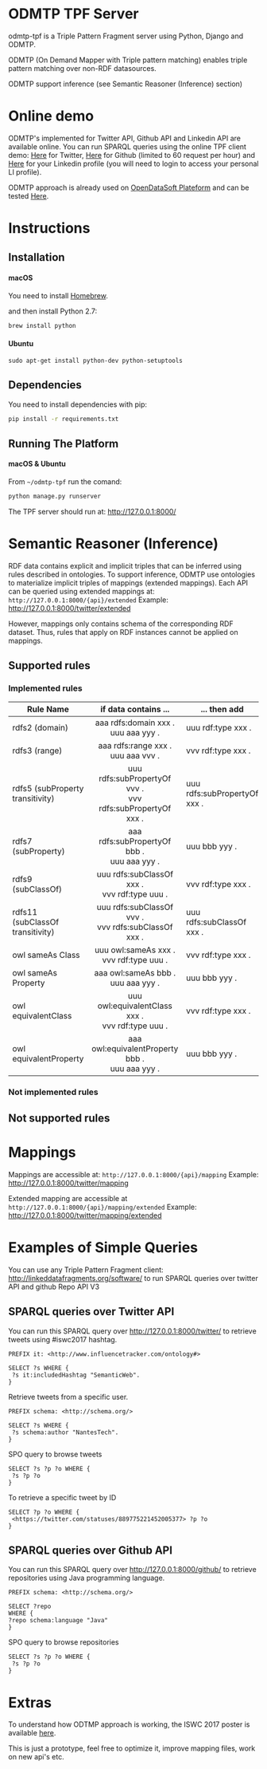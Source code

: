 # ODMTP TPF Server
odmtp-tpf is a Triple Pattern Fragment server using Python, Django and ODMTP.

ODMTP (On Demand Mapper with Triple pattern matching) enables triple pattern matching over non-RDF datasources.

ODMTP support inference (see Semantic Reasoner (Inference) section)

# Online demo

ODMTP's implemented for Twitter API, Github API and Linkedin API are available online. You can run SPARQL queries using the online TPF client demo: [Here](http://query.linkeddatafragments.org/#datasources=http%3A%2F%2Fodmtp.priloo.univ-nantes.fr%2Ftwitter%2Fextended%2F&query=PREFIX%20it%3A%20%3Chttp%3A%2F%2Fwww.influencetracker.com%2Fontology%23%3E%0A%0ASELECT%20%3Fs%20WHERE%20%7B%0A%20%20%3Fs%20it%3AincludedHashtag%20%22SemanticWeb%22.%0A%7D) for Twitter,  [Here](http://query.linkeddatafragments.org/#datasources=http%3A%2F%2Fodmtp.priloo.univ-nantes.fr%2Fgithub%2Fextended%2F&query=PREFIX%20schema%3A%20%3Chttp%3A%2F%2Fschema.org%2F%3E%0A%0ASELECT%20%3Frepo%0AWHERE%20%7B%0A%09%3Frepo%20schema%3Alanguage%20%22Java%22%0A%7D) for Github (limited to 60 request per hour) and [Here](http://odmtp.priloo.univ-nantes.fr/linkedin/authentification/) for your Linkedin profile (you will need to login to access your personal LI profile).

ODMTP approach is already used on [OpenDataSoft Plateform](https://data.opendatasoft.com) and can be tested [Here](http://query.linkeddatafragments.org/#datasources=https%3A%2F%2Fpublic.opendatasoft.com%2Fapi%2Ftpf%2Froman-emperors%2F&query=PREFIX%20roman%3A%20%3Chttps%3A%2F%2Fpublic.opendatasoft.com%2Fld%2Fontologies%2Froman-emperors%2F%3E%0A%0ASELECT%20%3Fname%20WHERE%20%7B%0A%20%20%3Fs%20roman%3Abirth_cty%20%22Rome%22%5E%5Exsd%3Astring%20.%0A%20%20%3Fs%20roman%3Areign_start%20%3Fdate%20.%0A%20%20%20%20FILTER%20(%3Fdate%20%3E%20%220014-12-31T00%3A00%3A00%2B00%3A00%22%5E%5Exsd%3AdateTime)%0A%20%20%3Fs%20%20roman%3Aname%20%3Fname%20.%0A%7D).

# Instructions
## Installation

#### macOS
You need to install [Homebrew](http://brew.sh/).

and then install Python 2.7:
```bash
brew install python
```
#### Ubuntu
```
sudo apt-get install python-dev python-setuptools
```

## Dependencies
You need to install dependencies with pip:
```bash
pip install -r requirements.txt
```

## Running The Platform
#### macOS & Ubuntu
From `~/odmtp-tpf` run the comand:
```bash
python manage.py runserver
```

The TPF server should run at: http://127.0.0.1:8000/

# Semantic Reasoner (Inference)
RDF data contains explicit and implicit triples that can be inferred using rules described in ontologies.
To support inference, ODMTP use ontologies to materialize implicit triples of mappings (extended mappings).
Each API can be queried using extended mappings at: `http://127.0.0.1:8000/{api}/extended`
Example: http://127.0.0.1:8000/twitter/extended

However, mappings only contains schema of the corresponding RDF dataset.
Thus, rules that apply on RDF instances cannot be applied on mappings.

## Supported rules



### Implemented rules

| Rule Name                        |                    if data contains ...                   | ... then add                 |
|----------------------------------|:---------------------------------------------------------:|------------------------------|
| rdfs2 (domain)                   | aaa rdfs:domain xxx .<br>uuu aaa yyy .                       | uuu rdf:type xxx .           |
| rdfs3 (range)                    | aaa rdfs:range xxx  .<br>uuu aaa vvv .                        | vvv rdf:type xxx .           |
| rdfs5 (subProperty transitivity) | uuu rdfs:subPropertyOf vvv .<br>vvv rdfs:subPropertyOf xxx . | uuu rdfs:subPropertyOf xxx . |
| rdfs7 (subProperty)              | aaa rdfs:subPropertyOf bbb .<br>uuu aaa yyy .                | uuu bbb yyy .                |
| rdfs9 (subClassOf)               | uuu rdfs:subClassOf xxx .<br>vvv rdf:type uuu .              | vvv rdf:type xxx .           |
| rdfs11 (subClassOf transitivity) | uuu rdfs:subClassOf vvv .<br>vvv rdfs:subClassOf xxx .       | uuu rdfs:subClassOf xxx .    |
| owl sameAs Class                 | uuu owl:sameAs xxx .<br>vvv rdf:type uuu .                   | vvv rdf:type xxx .           |
| owl sameAs Property              | aaa owl:sameAs bbb .<br>uuu aaa yyy .                        | uuu bbb yyy .                |
| owl equivalentClass              | uuu owl:equivalentClass xxx .<br>vvv rdf:type uuu .          | vvv rdf:type xxx .           |
| owl equivalentProperty           | aaa owl:equivalentProperty bbb .<br>uuu aaa yyy .            | uuu bbb yyy .                |

### Not implemented rules

## Not supported rules


# Mappings
Mappings are accessible at: `http://127.0.0.1:8000/{api}/mapping`
Example: http://127.0.0.1:8000/twitter/mapping

Extended mapping are accessible at `http://127.0.0.1:8000/{api}/mapping/extended`
Example: http://127.0.0.1:8000/twitter/mapping/extended

# Examples of Simple Queries
You can use any Triple Pattern Fragment client: http://linkeddatafragments.org/software/
to run SPARQL queries over twitter API and github Repo API V3
## SPARQL queries over Twitter API
You can run this SPARQL query over http://127.0.0.1:8000/twitter/ to retrieve tweets using #iswc2017 hashtag.
```sparql
PREFIX it: <http://www.influencetracker.com/ontology#>

SELECT ?s WHERE {
 ?s it:includedHashtag "SemanticWeb".
}
```

Retrieve tweets from a specific user.
```sparql
PREFIX schema: <http://schema.org/>

SELECT ?s WHERE {
 ?s schema:author "NantesTech".
}
```

SPO query to browse tweets
```sparql
SELECT ?s ?p ?o WHERE {
 ?s ?p ?o
}
```

To retrieve a specific tweet by ID
```sparql
SELECT ?p ?o WHERE {
 <https://twitter.com/statuses/889775221452005377> ?p ?o
}
```

## SPARQL queries over Github API
You can run this SPARQL query over http://127.0.0.1:8000/github/ to retrieve repositories using Java programming language.
```sparql
PREFIX schema: <http://schema.org/>

SELECT ?repo
WHERE {
?repo schema:language "Java"
}
```

SPO query to browse repositories
```sparql
SELECT ?s ?p ?o WHERE {
 ?s ?p ?o
}
```

# Extras
To understand how ODTMP approach is working, the ISWC 2017 poster is available [here](https://docs.google.com/presentation/d/e/2PACX-1vT7fstdxp9LrqPdYpVpbDopBjBLJB5oUysFDp8iS3Z33MCqk-6Yq-2OrWZuWT1tqyFWLeAYcv2kshXe/embed?).

This is just a prototype, feel free to optimize it, improve mapping files, work on new api's etc.
